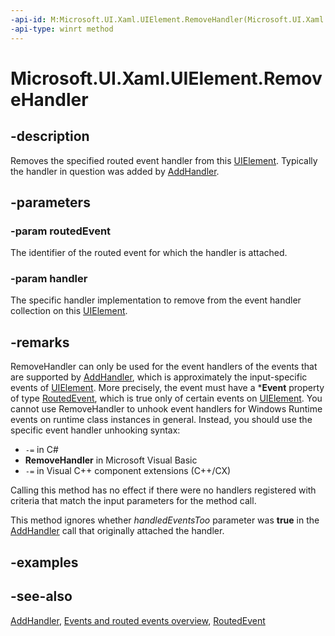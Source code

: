 ```yaml
---
-api-id: M:Microsoft.UI.Xaml.UIElement.RemoveHandler(Microsoft.UI.Xaml.RoutedEvent,System.Object)
-api-type: winrt method
---
```


<!-- Method syntax
public void RemoveHandler(Windows.UI.Xaml.RoutedEvent routedEvent, System.Object handler)
-->

# Microsoft.UI.Xaml.UIElement.RemoveHandler

## -description
Removes the specified routed event handler from this [UIElement](uielement.md). Typically the handler in question was added by [AddHandler](uielement_addhandler_1350394113.md).

## -parameters
### -param routedEvent
The identifier of the routed event for which the handler is attached.

### -param handler
The specific handler implementation to remove from the event handler collection on this [UIElement](uielement.md).

## -remarks
RemoveHandler can only be used for the event handlers of the events that are supported by [AddHandler](uielement_addhandler_1350394113.md), which is approximately the input-specific events of [UIElement](uielement.md). More precisely, the event must have a ***Event** property of type [RoutedEvent](routedevent.md), which is true only of certain events on [UIElement](uielement.md). You cannot use RemoveHandler to unhook event handlers for Windows Runtime events on runtime class instances in general. Instead, you should use the specific event handler unhooking syntax: 
+ `-=` in C#
+ **RemoveHandler** in Microsoft Visual Basic
+ `-=` in Visual C++ component extensions (C++/CX)

<!--

If more than one handler is attached that matched the criteria, only the first handler in the event handler store is removed. This behavior is consistent with CLR behavior of the -= operator.  

-->

Calling this method has no effect if there were no handlers registered with criteria that match the input parameters for the method call.

This method ignores whether *handledEventsToo* parameter was **true** in the [AddHandler](uielement_addhandler_1350394113.md) call that originally attached the handler.

## -examples

## -see-also
[AddHandler](uielement_addhandler_1350394113.md), [Events and routed events overview](/windows/uwp/xaml-platform/events-and-routed-events-overview), [RoutedEvent](routedevent.md)
